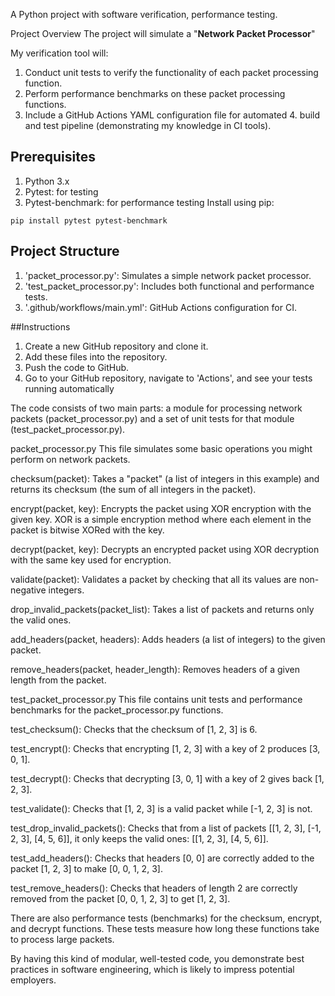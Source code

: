 A Python project with software verification, performance testing.

Project Overview
The project will simulate a "**Network Packet Processor**"

My verification tool will:
1. Conduct unit tests to verify the functionality of each packet processing function.
2. Perform performance benchmarks on these packet processing functions.
3. Include a GitHub Actions YAML configuration file for automated 4. build and test pipeline (demonstrating my knowledge in CI tools).


## Prerequisites
1. Python 3.x
2. Pytest: for testing
3. Pytest-benchmark: for performance testing
Install using pip:
```
pip install pytest pytest-benchmark
```

## Project Structure
1. 'packet_processor.py': Simulates a simple network packet processor.
2. 'test_packet_processor.py': Includes both functional and performance tests.
3. '.github/workflows/main.yml': GitHub Actions configuration for CI.


##Instructions
1. Create a new GitHub repository and clone it.
2. Add these files into the repository.
3. Push the code to GitHub.
4. Go to your GitHub repository, navigate to 'Actions', and see your tests running automatically


The code consists of two main parts: a module for processing network packets (packet_processor.py) and a set of unit tests for that module (test_packet_processor.py).

packet_processor.py
This file simulates some basic operations you might perform on network packets.

checksum(packet): Takes a "packet" (a list of integers in this example) and returns its checksum (the sum of all integers in the packet).

encrypt(packet, key): Encrypts the packet using XOR encryption with the given key. XOR is a simple encryption method where each element in the packet is bitwise XORed with the key.

decrypt(packet, key): Decrypts an encrypted packet using XOR decryption with the same key used for encryption.

validate(packet): Validates a packet by checking that all its values are non-negative integers.

drop_invalid_packets(packet_list): Takes a list of packets and returns only the valid ones.

add_headers(packet, headers): Adds headers (a list of integers) to the given packet.

remove_headers(packet, header_length): Removes headers of a given length from the packet.

test_packet_processor.py
This file contains unit tests and performance benchmarks for the packet_processor.py functions.

test_checksum(): Checks that the checksum of [1, 2, 3] is 6.

test_encrypt(): Checks that encrypting [1, 2, 3] with a key of 2 produces [3, 0, 1].

test_decrypt(): Checks that decrypting [3, 0, 1] with a key of 2 gives back [1, 2, 3].

test_validate(): Checks that [1, 2, 3] is a valid packet while [-1, 2, 3] is not.

test_drop_invalid_packets(): Checks that from a list of packets [[1, 2, 3], [-1, 2, 3], [4, 5, 6]], it only keeps the valid ones: [[1, 2, 3], [4, 5, 6]].

test_add_headers(): Checks that headers [0, 0] are correctly added to the packet [1, 2, 3] to make [0, 0, 1, 2, 3].

test_remove_headers(): Checks that headers of length 2 are correctly removed from the packet [0, 0, 1, 2, 3] to get [1, 2, 3].

There are also performance tests (benchmarks) for the checksum, encrypt, and decrypt functions. These tests measure how long these functions take to process large packets.

By having this kind of modular, well-tested code, you demonstrate best practices in software engineering, which is likely to impress potential employers.